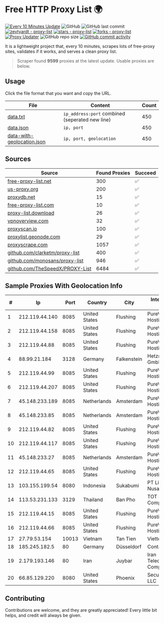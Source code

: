 
# Free HTTP Proxy List 🌍

[![Every 10 Minutes Update](https://github.com/mertguvencli/http-proxy-list/actions/workflows/main.yml/badge.svg?branch=main)](https://github.com/mertguvencli/http-proxy-list/actions/workflows/main.yml)
![GitHub](https://img.shields.io/github/license/mertguvencli/http-proxy-list)
![GitHub last commit](https://img.shields.io/github/last-commit/mertguvencli/http-proxy-list)
[![zevtyardt - proxy-list](https://img.shields.io/static/v1?label=zevtyardt&message=proxy-list&color=blue&logo=github)](https://github.com/zevtyardt/proxy-list "Go to GitHub repo")
[![stars - proxy-list](https://img.shields.io/github/stars/zevtyardt/proxy-list?style=social)](https://github.com/zevtyardt/proxy-list)
[![forks - proxy-list](https://img.shields.io/github/forks/zevtyardt/proxy-list?style=social)](https://github.com/zevtyardt/proxy-list)
[![Proxy Updater](https://github.com/zevtyardt/proxy-list/workflows/Proxy%20Updater/badge.svg)](https://github.com/zevtyardt/proxy-list/actions?query=workflow:"Proxy+Updater")
![GitHub repo size](https://img.shields.io/github/repo-size/zevtyardt/proxy-list)
[![GitHub commit activity](https://img.shields.io/github/commit-activity/m/zevtyardt/proxy-list?logo=commits)](https://github.com/zevtyardt/proxy-list/commits/main)

It is a lightweight project that, every 10 minutes, scrapes lots of free-proxy sites, validates if it works, and serves a clean proxy list.

> Scraper found **9599** proxies at the latest update. Usable proxies are below.

## Usage

Click the file format that you want and copy the URL.

|File|Content|Count|
|----|-------|-----|
|[data.txt](https://raw.githubusercontent.com/mertguvencli/http-proxy-list/main/proxy-list/data.txt)|`ip_address:port` combined (seperated new line)|450|
|[data.json](https://raw.githubusercontent.com/mertguvencli/http-proxy-list/main/proxy-list/data.json)|`ip, port`|450|
|[data-with-geolocation.json](https://raw.githubusercontent.com/mertguvencli/http-proxy-list/main/proxy-list/data-with-geolocation.json)|`ip, port, geolocation`|450|

## Sources

|Source|Found Proxies|Succeed|
|------|-------------|-------|
|[free-proxy-list.net](https://free-proxy-list.net)|300|✅|
|[us-proxy.org](https://www.us-proxy.org)|200|✅|
|[proxydb.net](http://proxydb.net)|15|✅|
|[free-proxy-list.com](https://free-proxy-list.com/?page=&port=&type%5B%5D=http&type%5B%5D=https&up_time=0&search=Search)|10|✅|
|[proxy-list.download](https://www.proxy-list.download/HTTP)|26|✅|
|[vpnoverview.com](https://vpnoverview.com/privacy/anonymous-browsing/free-proxy-servers)|32|✅|
|[proxyscan.io](https://www.proxyscan.io)|100|✅|
|[proxylist.geonode.com](https://proxylist.geonode.com/api/proxy-list?limit=300&page=1&sort_by=lastChecked&sort_type=desc&protocols=http,https)|29|✅|
|[proxyscrape.com](https://api.proxyscrape.com/v2/?request=displayproxies&protocol=http&timeout=10000&country=all&ssl=all&anonymity=all)|1057|✅|
|[github.com/clarketm/proxy-list](https://raw.githubusercontent.com/clarketm/proxy-list/master/proxy-list-raw.txt)|400|✅|
|[github.com/monosans/proxy-list](https://raw.githubusercontent.com/monosans/proxy-list/main/proxies/http.txt)|946|✅|
|[github.com/TheSpeedX/PROXY-List](https://raw.githubusercontent.com/TheSpeedX/PROXY-List/master/http.txt)|6484|✅|


## Sample Proxies With Geolocation Info

|#|Ip|Port|Country|City|Internet Service Provider|
|-|--|----|-------|----|-------------------------|
|1|212.119.44.140|8085|United States|Flushing|PureVoltage Hosting Inc.|
|2|212.119.44.158|8085|United States|Flushing|PureVoltage Hosting Inc.|
|3|212.119.44.88|8085|United States|Flushing|PureVoltage Hosting Inc.|
|4|88.99.21.184|3128|Germany|Falkenstein|Hetzner Online GmbH|
|5|212.119.44.99|8085|United States|Flushing|PureVoltage Hosting Inc.|
|6|212.119.44.207|8085|United States|Flushing|PureVoltage Hosting Inc.|
|7|45.148.233.189|8085|Netherlands|Amsterdam|PureVoltage Hosting Inc.|
|8|45.148.233.85|8085|Netherlands|Amsterdam|PureVoltage Hosting Inc.|
|9|212.119.44.82|8085|United States|Flushing|PureVoltage Hosting Inc.|
|10|212.119.44.117|8085|United States|Flushing|PureVoltage Hosting Inc.|
|11|45.148.233.27|8085|Netherlands|Amsterdam|PureVoltage Hosting Inc.|
|12|212.119.44.65|8085|United States|Flushing|PureVoltage Hosting Inc.|
|13|103.155.199.54|8080|Indonesia|Sukabumi|PT Lintas Jaringan Nusantara|
|14|113.53.231.133|3129|Thailand|Ban Pho|TOT Public Company Limited|
|15|212.119.44.15|8085|United States|Flushing|PureVoltage Hosting Inc.|
|16|212.119.44.66|8085|United States|Flushing|PureVoltage Hosting Inc.|
|17|27.79.53.154|10013|Vietnam|Tan Tien|Viettel Corporation|
|18|185.245.182.5|80|Germany|Düsseldorf|Contabo GmbH|
|19|2.179.193.146|80|Iran|Juybar|Iran Telecommunication Company PJS|
|20|66.85.129.220|8080|United States|Phoenix|Secured Servers LLC|



## Contributing

Contributions are welcome, and they are greatly appreciated! Every
little bit helps, and credit will always be given.

